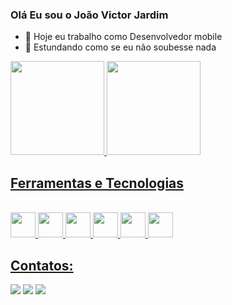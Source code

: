 ### Olá Eu sou o João Victor Jardim

- 🔭 Hoje eu trabalho como Desenvolvedor mobile
- 🌱 Estundando como se eu não soubesse nada


 <div>
  <a href="https://github.com/devjoaojardim">
  <img height="150em" src="https://github-readme-stats.vercel.app/api?username=devjoaojardim&show_icons=true&theme=dark&include_all_commits=true&count_private=true"/>
  <img height="150em" src="https://github-readme-stats.vercel.app/api/top-langs/?username=devjoaojardim&layout=compact&langs_count=3&theme=dark"/>
</div>

## Ferramentas e Tecnologias
<div style="display: inline_block"><br>

 <div>
 <img src="https://cdn.jsdelivr.net/gh/devicons/devicon/icons/androidstudio/androidstudio-original.svg" width="40" height="40"/>
 <img src="https://cdn.jsdelivr.net/gh/devicons/devicon/icons/android/android-original.svg" width="40" height="40"/>
 <img src="https://cdn.jsdelivr.net/gh/devicons/devicon/icons/flutter/flutter-original.svg" width="40" height="40"/>
 <img src="https://cdn.jsdelivr.net/gh/devicons/devicon/icons/kotlin/kotlin-original.svg" width="40" height="40"/>
 <img src="https://cdn.jsdelivr.net/gh/devicons/devicon/icons/java/java-original.svg" width="40" height="40"/>
 <img src="https://cdn.jsdelivr.net/gh/devicons/devicon/icons/dart/dart-original.svg" width="40" height="40"/>
 </div>         
                          
                   


  
</div>
  
  
## Contatos:  
  
<div>
  

  <a href="https://www.instagram.com/devjoaojardim/" target="_blank"><img src="https://img.shields.io/badge/-Instagram-%23E4405F?style=for-the-badge&logo=instagram&logoColor=white" target="_blank"></a>
 <a href="https://discord.gg/Fkun9Wks" target="_blank"><img src="https://img.shields.io/badge/Discord-7289DA?style=for-the-badge&logo=discord&logoColor=white" target="_blank"></a> 
  <a href="https://www.linkedin.com/in/jvictor-lobio/" target="_blank"><img src="https://img.shields.io/badge/-LinkedIn-%230077B5?style=for-the-badge&logo=linkedin&logoColor=white" target="_blank"></a> 
  
  
 
</div>
